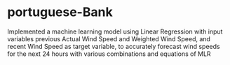 # portuguese-Bank
Implemented a machine learning model using Linear Regression with input variables previous Actual Wind Speed and Weighted Wind Speed, and recent Wind Speed as target variable, to accurately forecast wind speeds for the next 24 hours with various combinations and equations of MLR
